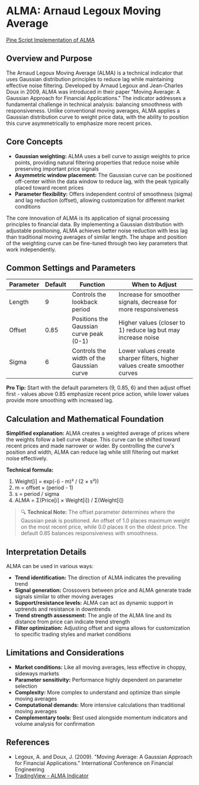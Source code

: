# ALMA: Arnaud Legoux Moving Average

[Pine Script Implementation of ALMA](https://github.com/mihakralj/pinescript/blob/main/indicators/trends_FIR/alma.pine)

## Overview and Purpose

The Arnaud Legoux Moving Average (ALMA) is a technical indicator that uses Gaussian distribution principles to reduce lag while maintaining effective noise filtering. Developed by Arnaud Legoux and Jean-Charles Doux in 2009, ALMA was introduced in their paper "Moving Average: A Gaussian Approach for Financial Applications." The indicator addresses a fundamental challenge in technical analysis: balancing smoothness with responsiveness. Unlike conventional moving averages, ALMA applies a Gaussian distribution curve to weight price data, with the ability to position this curve asymmetrically to emphasize more recent prices.

## Core Concepts

* **Gaussian weighting:** ALMA uses a bell curve to assign weights to price points, providing natural filtering properties that reduce noise while preserving important price signals
* **Asymmetric window placement:** The Gaussian curve can be positioned off-center within the data window to reduce lag, with the peak typically placed toward recent prices
* **Parameter flexibility:** Offers independent control of smoothness (sigma) and lag reduction (offset), allowing customization for different market conditions

The core innovation of ALMA is its application of signal processing principles to financial data. By implementing a Gaussian distribution with adjustable positioning, ALMA achieves better noise reduction with less lag than traditional moving averages of similar length. The shape and position of the weighting curve can be fine-tuned through two key parameters that work independently.

## Common Settings and Parameters

| Parameter | Default | Function | When to Adjust |
|-----------|---------|----------|---------------|
| Length | 9 | Controls the lookback period | Increase for smoother signals, decrease for more responsiveness |
| Offset | 0.85 | Positions the Gaussian curve peak (0-1) | Higher values (closer to 1) reduce lag but may increase noise |
| Sigma | 6 | Controls the width of the Gaussian curve | Lower values create sharper filters, higher values create smoother curves |

**Pro Tip:** Start with the default parameters (9, 0.85, 6) and then adjust offset first - values above 0.85 emphasize recent price action, while lower values provide more smoothing with increased lag.

## Calculation and Mathematical Foundation

**Simplified explanation:**
ALMA creates a weighted average of prices where the weights follow a bell curve shape. This curve can be shifted toward recent prices and made narrower or wider. By controlling the curve's position and width, ALMA can reduce lag while still filtering out market noise effectively.

**Technical formula:**
1. Weight[i] = exp(-(i - m)² / (2 × s²))
2. m = offset × (period - 1)
3. s = period / sigma
4. ALMA = Σ(Price[i] × Weight[i]) / Σ(Weight[i])

> 🔍 **Technical Note:** The offset parameter determines where the Gaussian peak is positioned. An offset of 1.0 places maximum weight on the most recent price, while 0.0 places it on the oldest price. The default 0.85 balances responsiveness with smoothness.

## Interpretation Details

ALMA can be used in various ways:

* **Trend identification:** The direction of ALMA indicates the prevailing trend
* **Signal generation:** Crossovers between price and ALMA generate trade signals similar to other moving averages
* **Support/resistance levels:** ALMA can act as dynamic support in uptrends and resistance in downtrends
* **Trend strength assessment:** The angle of the ALMA line and its distance from price can indicate trend strength
* **Filter optimization:** Adjusting offset and sigma allows for customization to specific trading styles and market conditions

## Limitations and Considerations

* **Market conditions:** Like all moving averages, less effective in choppy, sideways markets
* **Parameter sensitivity:** Performance highly dependent on parameter selection
* **Complexity:** More complex to understand and optimize than simple moving averages
* **Computational demands:** More intensive calculations than traditional moving averages
* **Complementary tools:** Best used alongside momentum indicators and volume analysis for confirmation

## References

* Legoux, A. and Doux, J. (2009). "Moving Average: A Gaussian Approach for Financial Applications." International Conference on Financial Engineering
* [TradingView - ALMA Indicator](https://www.tradingview.com/script/vStKO5HK-ALMA-Arnaud-Legoux-Moving-Average/)

